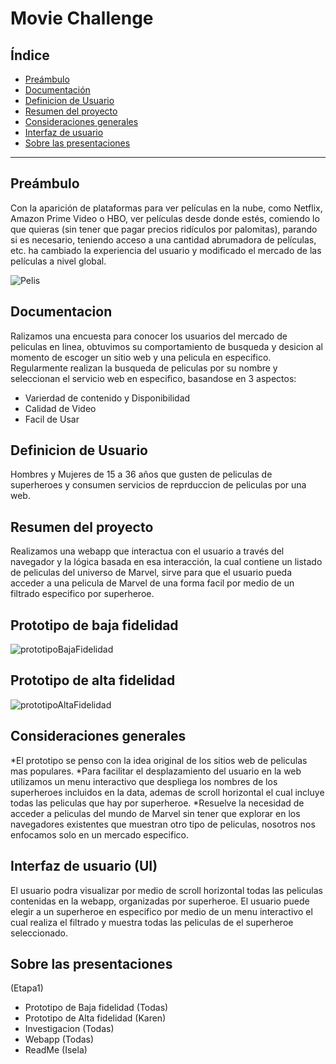 
# Movie Challenge

## Índice

- [Preámbulo](#preámbulo)
- [Documentación](#Documentacón)
- [Definicion de Usuario](#Definicion-de-Usuario)
- [Resumen del proyecto](#resumen-del-proyecto)
- [Consideraciones generales](#consideraciones-generales)
- [Interfaz de usuario](#Interfaz-de-usuario)
- [Sobre las presentaciones](#Sobre-las-presentaciones)

---

## Preámbulo

Con la aparición de plataformas para ver películas en la nube, como Netflix,
Amazon Prime Video o HBO, ver películas desde donde estés, comiendo lo que quieras
(sin tener que pagar precios ridículos por palomitas), parando si es necesario, teniendo acceso a una cantidad abrumadora de películas, etc. ha cambiado la experiencia del usuario
y modificado el mercado de las películas a nivel global.

![Pelis](https://i.giphy.com/media/3o6Ztl7RvfwCp9mqhW/source.gif)

## Documentacion
Ralizamos una encuesta para conocer los usuarios del mercado de peliculas en linea, obtuvimos su comportamiento de busqueda y desicion al momento de escoger un sitio web y una pelicula en especifico.
Regularmente realizan la busqueda de peliculas por su nombre y seleccionan el servicio web en especifico, basandose en 3 aspectos:
* Varierdad de contenido y Disponibilidad
* Calidad de Video
* Facil de Usar

## Definicion de Usuario
Hombres y Mujeres de 15 a 36 años que gusten de peliculas de superheroes y consumen servicios de reprduccion de peliculas por una web.

## Resumen del proyecto

Realizamos una webapp que interactua con el usuario a través del navegador y la lógica basada en esa interacción, la cual contiene un listado de peliculas del universo de Marvel, sirve para que el usuario pueda acceder a una pelicula de Marvel de una forma facil por medio de un filtrado especifico por superheroe.

## Prototipo de baja fidelidad

![prototipoBajaFidelidad](https://i.ibb.co/Wnm1hLg/baja.jpg)


## Prototipo de alta fidelidad


![prototipoAltaFidelidad](https://i.ibb.co/Wnm1hLg/baja.jpg)


## Consideraciones generales
*El prototipo se penso con la idea original de los sitios web de peliculas mas populares.
*Para facilitar el desplazamiento del usuario en la web utilizamos un menu interactivo que despliega los nombres de los superheroes incluidos en la data, ademas de scroll horizontal el cual incluye todas las peliculas que hay por superheroe.
*Resuelve la necesidad de acceder a peliculas del mundo de Marvel sin tener que explorar en los navegadores existentes que muestran otro tipo de peliculas, nosotros nos enfocamos solo en un mercado especifico.

## Interfaz de usuario (UI)
El usuario podra visualizar por medio de scroll horizontal todas las peliculas contenidas en la webapp, organizadas por superheroe.
El usuario puede elegir a un superheroe en especifico por medio de un menu interactivo el cual realiza el filtrado y muestra todas las peliculas de el superheroe seleccionado.

## Sobre las presentaciones
(Etapa1)
- Prototipo de Baja fidelidad (Todas)
- Prototipo de Alta fidelidad (Karen)
- Investigacion (Todas)
- Webapp (Todas)
- ReadMe (Isela)
